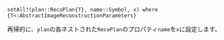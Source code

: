 ```
setAll!(plan::RecoPlan{T}, name::Symbol, x) where {T<:AbstractImageReconstructionParameters}
```

再帰的に、`plan`の各ネストされた`RecoPlan`のプロパティ`name`を`x`に設定します。
